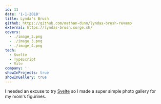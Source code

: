 ```yaml
---
id: 11
date: '1-1-2018'
title: Lynda's Brush
github: https://github.com/nathan-dunn/lyndas-brush-revamp
external: https://lyndas-brush.surge.sh/
covers:
  - ./image_2.png
  - ./image_3.png
  - ./image_4.png
tech:
  - Svelte
  - TypeScript
  - Vite
company: ''
showInProjects: true
showInGallery: true
---
```


I needed an excuse to try [Svelte](https://svelte.dev/) so I made a super simple photo gallery for my mom's figurines.
